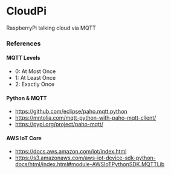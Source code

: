 # CloudPi

RaspberryPi talking cloud via MQTT

### References

#### MQTT Levels

- 0: At Most Once
- 1: At Least Once
- 2: Exactly Once

#### Python & MQTT

* https://github.com/eclipse/paho.mqtt.python
* https://mntolia.com/mqtt-python-with-paho-mqtt-client/
* https://pypi.org/project/paho-mqtt/

#### AWS IoT Core

* https://docs.aws.amazon.com/iot/index.html
* https://s3.amazonaws.com/aws-iot-device-sdk-python-docs/html/index.html#module-AWSIoTPythonSDK.MQTTLib
